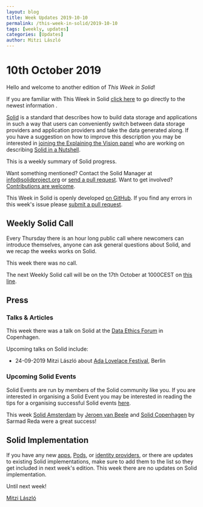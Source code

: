 ```yaml
---
layout: blog
title: Week Updates 2019-10-10
permalink: /this-week-in-solid/2019-10-10
tags: [weekly, updates]
categories: [Updates]
author: Mitzi László
---
```


# 10th October 2019

Hello and welcome to another edition of *This Week in Solid*! 

If you are familiar with This Week in Solid [click here](#weekly-solid-call) to go directly to the newest information . 

[Solid](https://solidproject.org/) is a standard that describes how to build data storage and applications in such a way that users can conveniently switch between data storage providers and application providers and take the data generated along. If you have a suggestion on how to improve this description you may be interested in [joining the Explaining the Vision panel](https://github.com/solid/process/blob/master/panels.md#explaining-the-vision-panel) who are working on describing [Solid in a Nutshell](https://github.com/solid/Explaining-the-Vision-Panel).

This is a weekly summary of Solid progress.

Want something mentioned? Contact the Solid Manager at info@solidproject.org or [send a pull request](https://github.com/solid/information/edit/master/weekly-updates/next.md). Want to get involved? [Contributions are welcome](https://github.com/solid/information#develop).

This Week in Solid is openly developed [on GitHub](https://github.com/solid/information/edit/master/weekly-updates/next.md). If you find any errors in this week's issue please [submit a pull request](https://github.com/solid/information/pulls).

## Weekly Solid Call
Every Thursday there is an hour long public call where newcomers can introduce themselves, anyone can ask general questions about Solid, and we recap the weeks works on Solid. 

This week there was no call. 

The next Weekly Solid call will be on the 17th October at 1000CEST on [this line](https://zoom.us/j/121552099).

## Press

### Talks & Articles
This week there was a talk on Solid at the [Data Ethics Forum](https://dataethics.eu/conference19/) in Copenhagen. 

Upcoming talks on Solid include: 
* 24-09-2019 Mitzi László about [Ada Lovelace Festival](https://www.ada-lovelace-festival.com), Berlin

### Upcoming Solid Events
Solid Events are run by members of the Solid community like you. If you are interested in organising a Solid Event you may be interested in reading the tips for a organising successful Solid events [here](https://github.com/solid/information/blob/master/solid-events.md).

This week [Solid Amsterdam](https://www.meetup.com/nl-NL/Solid-Netherlands/events/263745707) by [Jeroen van Beele](https://github.com/jjvbeele) and [Solid Copenhagen](https://www.meetup.com/Solid-Copenhagen-Meetup-Group/events/264871687/) by Sarmad Reda were a great success! 

## Solid Implementation
If you have any new [apps](https://github.com/solid/solid-apps), [Pods](https://github.com/solid/pods), or [identity providers](https://github.com/solid/solid-idp-list), or there are updates to existing Solid implementations, make sure to add them to the list so they get included in next week's edition. This week there are no updates on Solid implementation. 

Until next week!

[Mitzi László](https://github.com/Mitzi-Laszlo)
